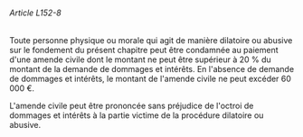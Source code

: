 ###### Article L152-8

Toute personne physique ou morale qui agit de manière dilatoire ou abusive sur le fondement du présent chapitre peut être condamnée au paiement d'une amende civile dont le montant ne peut être supérieur à 20 % du montant de la demande de dommages et intérêts. En l'absence de demande de dommages et intérêts, le montant de l'amende civile ne peut excéder 60 000 €.

L'amende civile peut être prononcée sans préjudice de l'octroi de dommages et intérêts à la partie victime de la procédure dilatoire ou abusive.

